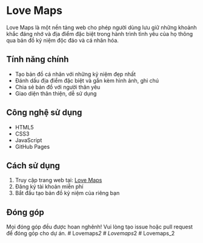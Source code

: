 # Love Maps

Love Maps là một nền tảng web cho phép người dùng lưu giữ những khoảnh khắc đáng nhớ và địa điểm đặc biệt trong hành trình tình yêu của họ thông qua bản đồ kỷ niệm độc đáo và cá nhân hóa.

## Tính năng chính

- Tạo bản đồ cá nhân với những kỷ niệm đẹp nhất
- Đánh dấu địa điểm đặc biệt và gắn kèm hình ảnh, ghi chú
- Chia sẻ bản đồ với người thân yêu
- Giao diện thân thiện, dễ sử dụng

## Công nghệ sử dụng

- HTML5
- CSS3
- JavaScript
- GitHub Pages

## Cách sử dụng

1. Truy cập trang web tại: [Love Maps](https://[username].github.io/LoveMaps)
2. Đăng ký tài khoản miễn phí
3. Bắt đầu tạo bản đồ kỷ niệm của riêng bạn

## Đóng góp

Mọi đóng góp đều được hoan nghênh! Vui lòng tạo issue hoặc pull request để đóng góp cho dự án.
#   L o v e m a p s _ 2  
 #   L o v e m a p s _ 2  
 #   L o v e m a p s _ 2  
 